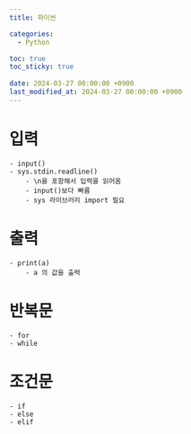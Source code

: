 ```yaml
---
title: 파이썬 

categories:
  - Python

toc: true
toc_sticky: true
 
date: 2024-03-27 00:00:00 +0900
last_modified_at: 2024-03-27 00:00:00 +0900
---
```

# 입력
	- input()
	- sys.stdin.readline()
		- \n을 포함해서 입력을 읽어옴
		- input()보다 빠름
		- sys 라이브러리 import 필요
# 출력
	- print(a)
		- a 의 값을 출력

# 반복문
	- for
	- while

# 조건문
	- if
	- else
	- elif